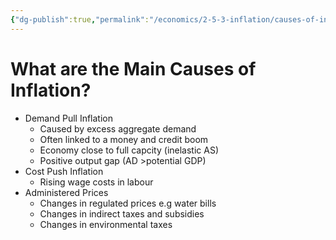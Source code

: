 ```yaml
---
{"dg-publish":true,"permalink":"/economics/2-5-3-inflation/causes-of-inflation/","dgHomeLink":true,"dgPassFrontmatter":false}
---
```



# What are the Main Causes of Inflation?
- Demand Pull Inflation
	- Caused by excess aggregate demand
	- Often linked to a money and credit boom
	- Economy close to full capcity (inelastic AS)
	- Positive output gap (AD >potential GDP)
- Cost Push Inflation
	- Rising wage costs in labour
- Administered Prices
	- Changes in regulated prices e.g water bills
	- Changes in indirect taxes and subsidies
	- Changes in environmental taxes